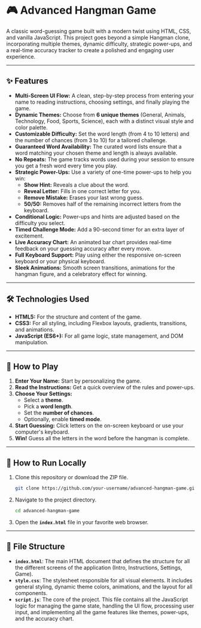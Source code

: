 # 🎮 Advanced Hangman Game

A classic word-guessing game built with a modern twist using HTML, CSS, and vanilla JavaScript. This project goes beyond a simple Hangman clone, incorporating multiple themes, dynamic difficulty, strategic power-ups, and a real-time accuracy tracker to create a polished and engaging user experience.

-----

## ✨ Features

  * **Multi-Screen UI Flow:** A clean, step-by-step process from entering your name to reading instructions, choosing settings, and finally playing the game.
  * **Dynamic Themes:** Choose from **6 unique themes** (General, Animals, Technology, Food, Sports, Science), each with a distinct visual style and color palette.
  * **Customizable Difficulty:** Set the word length (from 4 to 10 letters) and the number of chances (from 3 to 10) for a tailored challenge.
  * **Guaranteed Word Availability:** The curated word lists ensure that a word matching your chosen theme and length is always available.
  * **No Repeats:** The game tracks words used during your session to ensure you get a fresh word every time you play.
  * **Strategic Power-Ups:** Use a variety of one-time power-ups to help you win:
      * **Show Hint:** Reveals a clue about the word.
      * **Reveal Letter:** Fills in one correct letter for you.
      * **Remove Mistake:** Erases your last wrong guess.
      * **50/50:** Removes half of the remaining incorrect letters from the keyboard.
  * **Conditional Logic:** Power-ups and hints are adjusted based on the difficulty you select.
  * **Timed Challenge Mode:** Add a 90-second timer for an extra layer of excitement.
  * **Live Accuracy Chart:** An animated bar chart provides real-time feedback on your guessing accuracy after every move.
  * **Full Keyboard Support:** Play using either the responsive on-screen keyboard or your physical keyboard.
  * **Sleek Animations:** Smooth screen transitions, animations for the hangman figure, and a celebratory effect for winning.

-----

## 🛠️ Technologies Used

  * **HTML5:** For the structure and content of the game.
  * **CSS3:** For all styling, including Flexbox layouts, gradients, transitions, and animations.
  * **JavaScript (ES6+):** For all game logic, state management, and DOM manipulation.

-----

## 🚀 How to Play

1.  **Enter Your Name:** Start by personalizing the game.
2.  **Read the Instructions:** Get a quick overview of the rules and power-ups.
3.  **Choose Your Settings:**
      * Select a **theme**.
      * Pick a **word length**.
      * Set the **number of chances**.
      * Optionally, enable **timed mode**.
4.  **Start Guessing:** Click letters on the on-screen keyboard or use your computer's keyboard.
5.  **Win\!** Guess all the letters in the word before the hangman is complete.

-----

## 📂 How to Run Locally

1.  Clone this repository or download the ZIP file.
    ```sh
    git clone https://github.com/your-username/advanced-hangman-game.git
    ```
2.  Navigate to the project directory.
    ```sh
    cd advanced-hangman-game
    ```
3.  Open the **`index.html`** file in your favorite web browser.

-----

## 📁 File Structure

  * **`index.html`**: The main HTML document that defines the structure for all the different screens of the application (Intro, Instructions, Settings, Game).
  * **`style.css`**: The stylesheet responsible for all visual elements. It includes general styling, dynamic theme colors, animations, and the layout for all components.
  * **`script.js`**: The core of the project. This file contains all the JavaScript logic for managing the game state, handling the UI flow, processing user input, and implementing all the game features like themes, power-ups, and the accuracy chart.

